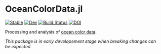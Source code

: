 # OceanColorData.jl

[![Stable](https://img.shields.io/badge/docs-stable-blue.svg)](https://JuliaOcean.github.io/OceanColorData.jl/stable)
[![Dev](https://img.shields.io/badge/docs-dev-blue.svg)](https://JuliaOcean.github.io/OceanColorData.jl/dev)
[![Build Status](https://travis-ci.org/JuliaOcean/OceanColorData.jl.svg?branch=master)](https://travis-ci.org/JuliaOcean/OceanColorData.jl)
[![DOI](https://zenodo.org/badge/248762827.svg)](https://zenodo.org/badge/latestdoi/248762827)

Processing and analysis of [ocean color data](https://en.wikipedia.org/wiki/Ocean_color#Ocean_color_radiometry). 

_This package is in early developement stage when breaking changes can be expected._
